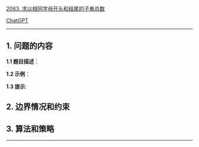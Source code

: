 [2083. 求以相同字母开头和结尾的子串总数](https://leetcode.cn/problems/substrings-that-begin-and-end-with-the-same-letter)

[ChatGPT](chat.openai.com)

---

## 1. 问题的内容
**1.1 题目描述**：

**1.2 示例**：

**1.3 提示**:

## 2. 边界情况和约束


## 3. 算法和策略

---

